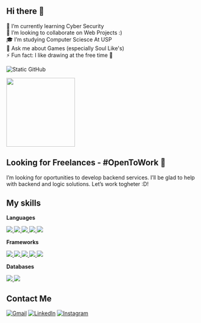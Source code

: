 ## Hi there 👋

🌱 I’m currently learning Cyber Security  
🤝 I’m looking to collaborate on Web Projects :)   
🎓 I’m studying Computer Sciesce At USP   
💬 Ask me about Games (especially Soul Like's)    
⚡ Fun fact: I like drawing at the free time 🎨    


<img src="https://img.shields.io/static/v1?label=Overview&message=NicMota&color=f8efd4&style=for-the-badge&logo=GitHub" alt="Static GitHub">
<p>
  <a href="https://github.com/JustTheHero/convoychat">
    <img height=180 align="center" src="https://github-readme-stats.vercel.app/api/top-langs?username=NicMota&layout=compact&langs_count=8&card_width=320&theme=gruvbox_light" />
  </a>
</p>

## Looking for Freelances - #OpenToWork 🚀
I’m looking for oportunities to develop backend services. I’ll be glad to help with backend and logic solutions. Let’s work togheter :D!

## My skills

**Languages**

<p>
  <a href="https://github.com/NicMota">
    <img src="https://img.shields.io/badge/Java-ED8B00?style=for-the-badge&logo=openjdk&logoColor=white">
  </a>
  <a href="https://github.com/NicMota">
    <img src="https://img.shields.io/badge/C-00599C?style=for-the-badge&logo=c&logoColor=white">
  </a>
  <a href="https://github.com/NicMota">
    <img src="https://img.shields.io/badge/TypeScript-007ACC?style=for-the-badge&logo=typescript&logoColor=white">
  </a>
  <a href="https://github.com/NicMota">
    <img src="https://img.shields.io/badge/JavaScript-323330?style=for-the-badge&logo=javascript&logoColor=F7DF1E">
  </a>
  <a href="https://github.com/NicMota">
    <img src="https://img.shields.io/badge/PHP-777BB4?style=for-the-badge&logo=php&logoColor=white">
  </a>
</p>

**Frameworks**

<p>
  <a href="https://github.com/NicMota">
    <img src="https://img.shields.io/badge/React-20232A?style=for-the-badge&logo=react&logoColor=61DAFB">
  </a>
  <a href="https://github.com/NicMota">
    <img src="https://img.shields.io/badge/Spring%20Boot-6DB33F?style=for-the-badge&logo=springboot&logoColor=white">
  </a>
  <a href="https://github.com/NicMota">
    <img src="https://img.shields.io/badge/Next.js-000000?style=for-the-badge&logo=nextdotjs&logoColor=white">
  </a>
  <a href="https://github.com/NicMota">
    <img src="https://img.shields.io/badge/React%20Native-20232A?style=for-the-badge&logo=react&logoColor=61DAFB">
  </a>
  <a href="https://github.com/NicMota">
    <img src="https://img.shields.io/badge/Node.js-339933?style=for-the-badge&logo=node.js&logoColor=white">
  </a>
</p>

**Databases**
<p>
  <a href="https://github.com/NicMota">
    <img src="https://img.shields.io/badge/PostgreSQL-4169E1?style=for-the-badge&logo=postgresql&logoColor=white">
  </a>
  <a href="https://github.com/NicMota">
    <img src="https://img.shields.io/badge/MySQL-4479A1?style=for-the-badge&logo=mysql&logoColor=white">
  </a>


</p>

## Contact Me

<p align="left">
  <a href="mailto:nicjmota@gmail.com" title="Gmail">
  <img src="https://img.shields.io/badge/-Gmail-FF0000?style=flat-square&labelColor=FF0000&logo=gmail&logoColor=white&link=mailto:nicjmota@gmail.com" alt="Gmail"/></a>
  <a href="https://www.linkedin.com/in/nicolas-mota-860b42373" title="LinkedIn">
  <img src="https://img.shields.io/badge/-Linkedin-0e76a8?style=flat-square&logo=Linkedin&logoColor=white&link=https://www.linkedin.com/in/nicolas-mota-860b42373/" alt="LinkedIn"/></a>
  <a href="https://www.instagram.com/nicolasjmo/#" title="Instagram">
  <img src="https://img.shields.io/badge/-Instagram-DF0174?style=flat-square&labelColor=DF0174&logo=instagram&logoColor=white&link=https://www.instagram.com/nicolasjmo/#" alt="Instagram"/></a>
</p>




